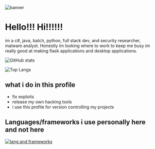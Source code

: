 ![banner](https://i.pinimg.com/originals/0f/c5/7c/0fc57c690ae25c8687562de40b673cd2.gif)
# Hello!!! Hi!!!!!!
im a c#, java, batch, python, full stack dev, and security researcher, malware analyst.
Honestly im looking where to work to keep me busy im really good at making flask applications and desktop applications.

![GitHub stats](https://my-repository-nine-rust.vercel.app/api?username=v1s0or&show_icons=true&theme=dark)

![Top Langs](https://my-repository-nine-rust.vercel.app/api/top-langs/?username=v1s0or&exclude_repo=DanderSpritz-Source,Cobalt,Lost-in-Translation,Soprano,njRAT-Source,Luna-Stealer,stuxnet&langs_count=12&layout=donut&theme=dark)

## what i do in this profile
- fix exploits
- release my own hacking tools
- i use this profile for version controlling my projects

## Languages/frameworks i use personally here and not here
[![lang and frameworks](https://skillicons.dev/icons?i=py,java,dotnet,cs,sqlite,flask,cpp)](https://skillicons.dev)
